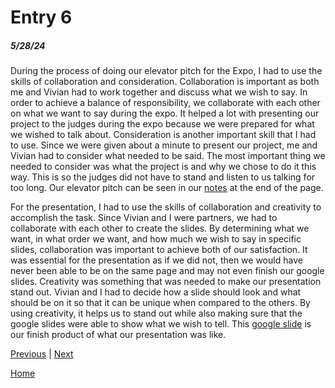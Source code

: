 # Entry 6
##### 5/28/24

During the process of doing our elevator pitch for the Expo, I had to use the skills of collaboration and consideration. Collaboration is important as both me and Vivian had to work together and discuss what we wish to say. In order to achieve a balance of responsibility, we collaborate with each other on what we want to say during the expo. It helped a lot with presenting our project to the judges during the expo because we were prepared for what we wished to talk about. Consideration is another important skill that I had to use. Since we were given about a minute to present our project, me and Vivian had to consider what needed to be said. The most important thing we needed to consider was what the project is and why we chose to do it this way. This is so the judges did not have to stand and listen to us talking for too long. Our elevator pitch can be seen in our [notes](https://docs.google.com/document/d/1OMtAaU5FxaSzlTTy8iqPejgouxEpufPQSrDqxk5FkCk/edit?usp=sharing) at the end of the page.

For the presentation, I had to use the skills of collaboration and creativity to accomplish the task. Since Vivian and I were partners, we had to collaborate with each other to create the slides. By determining what we want, in what order we want, and how much we wish to say in specific slides, collaboration was important to achieve both of our satisfaction. It was essential for the presentation as if we did not, then we would have never been able to be on the same page and may not even finish our google slides. Creativity was something that was needed to make our presentation stand out. Vivian and I had to decide how a slide should look and what should be on it so that it can be unique when compared to the others. By using creativity, it helps us to stand out while also making sure that the google slides were able to show what we wish to tell. This [google slide](https://docs.google.com/presentation/d/1e7pYnouSV7E0yL3-lYRdPNr6UIxF4-Xa5qylhN-MZUw/edit?usp=sharing) is our finish product of what our presentation was like.

[Previous](entry05.md) | [Next](entry07.md)

[Home](../README.md)
